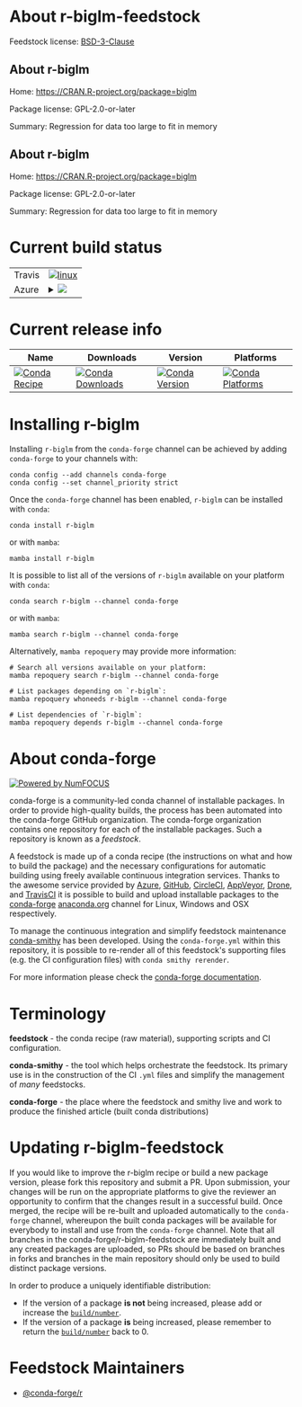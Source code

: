 About r-biglm-feedstock
=======================

Feedstock license: [BSD-3-Clause](https://github.com/conda-forge/r-biglm-feedstock/blob/main/LICENSE.txt)


About r-biglm
-------------

Home: https://CRAN.R-project.org/package=biglm

Package license: GPL-2.0-or-later

Summary: Regression for data too large to fit in memory

About r-biglm
-------------

Home: https://CRAN.R-project.org/package=biglm

Package license: GPL-2.0-or-later

Summary: Regression for data too large to fit in memory

Current build status
====================


<table><tr>
    <td>Travis</td>
    <td>
      <a href="https://app.travis-ci.com/conda-forge/r-biglm-feedstock">
        <img alt="linux" src="https://img.shields.io/travis/com/conda-forge/r-biglm-feedstock/main.svg?label=Linux">
      </a>
    </td>
  </tr>
    
  <tr>
    <td>Azure</td>
    <td>
      <details>
        <summary>
          <a href="https://dev.azure.com/conda-forge/feedstock-builds/_build/latest?definitionId=998&branchName=main">
            <img src="https://dev.azure.com/conda-forge/feedstock-builds/_apis/build/status/r-biglm-feedstock?branchName=main">
          </a>
        </summary>
        <table>
          <thead><tr><th>Variant</th><th>Status</th></tr></thead>
          <tbody><tr>
              <td>linux_64_r_base4.2</td>
              <td>
                <a href="https://dev.azure.com/conda-forge/feedstock-builds/_build/latest?definitionId=998&branchName=main">
                  <img src="https://dev.azure.com/conda-forge/feedstock-builds/_apis/build/status/r-biglm-feedstock?branchName=main&jobName=linux&configuration=linux%20linux_64_r_base4.2" alt="variant">
                </a>
              </td>
            </tr><tr>
              <td>linux_64_r_base4.3</td>
              <td>
                <a href="https://dev.azure.com/conda-forge/feedstock-builds/_build/latest?definitionId=998&branchName=main">
                  <img src="https://dev.azure.com/conda-forge/feedstock-builds/_apis/build/status/r-biglm-feedstock?branchName=main&jobName=linux&configuration=linux%20linux_64_r_base4.3" alt="variant">
                </a>
              </td>
            </tr><tr>
              <td>linux_aarch64_r_base4.2</td>
              <td>
                <a href="https://dev.azure.com/conda-forge/feedstock-builds/_build/latest?definitionId=998&branchName=main">
                  <img src="https://dev.azure.com/conda-forge/feedstock-builds/_apis/build/status/r-biglm-feedstock?branchName=main&jobName=linux&configuration=linux%20linux_aarch64_r_base4.2" alt="variant">
                </a>
              </td>
            </tr><tr>
              <td>linux_aarch64_r_base4.3</td>
              <td>
                <a href="https://dev.azure.com/conda-forge/feedstock-builds/_build/latest?definitionId=998&branchName=main">
                  <img src="https://dev.azure.com/conda-forge/feedstock-builds/_apis/build/status/r-biglm-feedstock?branchName=main&jobName=linux&configuration=linux%20linux_aarch64_r_base4.3" alt="variant">
                </a>
              </td>
            </tr><tr>
              <td>linux_ppc64le_r_base4.2</td>
              <td>
                <a href="https://dev.azure.com/conda-forge/feedstock-builds/_build/latest?definitionId=998&branchName=main">
                  <img src="https://dev.azure.com/conda-forge/feedstock-builds/_apis/build/status/r-biglm-feedstock?branchName=main&jobName=linux&configuration=linux%20linux_ppc64le_r_base4.2" alt="variant">
                </a>
              </td>
            </tr><tr>
              <td>linux_ppc64le_r_base4.3</td>
              <td>
                <a href="https://dev.azure.com/conda-forge/feedstock-builds/_build/latest?definitionId=998&branchName=main">
                  <img src="https://dev.azure.com/conda-forge/feedstock-builds/_apis/build/status/r-biglm-feedstock?branchName=main&jobName=linux&configuration=linux%20linux_ppc64le_r_base4.3" alt="variant">
                </a>
              </td>
            </tr><tr>
              <td>osx_64_r_base4.2</td>
              <td>
                <a href="https://dev.azure.com/conda-forge/feedstock-builds/_build/latest?definitionId=998&branchName=main">
                  <img src="https://dev.azure.com/conda-forge/feedstock-builds/_apis/build/status/r-biglm-feedstock?branchName=main&jobName=osx&configuration=osx%20osx_64_r_base4.2" alt="variant">
                </a>
              </td>
            </tr><tr>
              <td>osx_64_r_base4.3</td>
              <td>
                <a href="https://dev.azure.com/conda-forge/feedstock-builds/_build/latest?definitionId=998&branchName=main">
                  <img src="https://dev.azure.com/conda-forge/feedstock-builds/_apis/build/status/r-biglm-feedstock?branchName=main&jobName=osx&configuration=osx%20osx_64_r_base4.3" alt="variant">
                </a>
              </td>
            </tr><tr>
              <td>win_64</td>
              <td>
                <a href="https://dev.azure.com/conda-forge/feedstock-builds/_build/latest?definitionId=998&branchName=main">
                  <img src="https://dev.azure.com/conda-forge/feedstock-builds/_apis/build/status/r-biglm-feedstock?branchName=main&jobName=win&configuration=win%20win_64_" alt="variant">
                </a>
              </td>
            </tr>
          </tbody>
        </table>
      </details>
    </td>
  </tr>
</table>

Current release info
====================

| Name | Downloads | Version | Platforms |
| --- | --- | --- | --- |
| [![Conda Recipe](https://img.shields.io/badge/recipe-r--biglm-green.svg)](https://anaconda.org/conda-forge/r-biglm) | [![Conda Downloads](https://img.shields.io/conda/dn/conda-forge/r-biglm.svg)](https://anaconda.org/conda-forge/r-biglm) | [![Conda Version](https://img.shields.io/conda/vn/conda-forge/r-biglm.svg)](https://anaconda.org/conda-forge/r-biglm) | [![Conda Platforms](https://img.shields.io/conda/pn/conda-forge/r-biglm.svg)](https://anaconda.org/conda-forge/r-biglm) |

Installing r-biglm
==================

Installing `r-biglm` from the `conda-forge` channel can be achieved by adding `conda-forge` to your channels with:

```
conda config --add channels conda-forge
conda config --set channel_priority strict
```

Once the `conda-forge` channel has been enabled, `r-biglm` can be installed with `conda`:

```
conda install r-biglm
```

or with `mamba`:

```
mamba install r-biglm
```

It is possible to list all of the versions of `r-biglm` available on your platform with `conda`:

```
conda search r-biglm --channel conda-forge
```

or with `mamba`:

```
mamba search r-biglm --channel conda-forge
```

Alternatively, `mamba repoquery` may provide more information:

```
# Search all versions available on your platform:
mamba repoquery search r-biglm --channel conda-forge

# List packages depending on `r-biglm`:
mamba repoquery whoneeds r-biglm --channel conda-forge

# List dependencies of `r-biglm`:
mamba repoquery depends r-biglm --channel conda-forge
```


About conda-forge
=================

[![Powered by
NumFOCUS](https://img.shields.io/badge/powered%20by-NumFOCUS-orange.svg?style=flat&colorA=E1523D&colorB=007D8A)](https://numfocus.org)

conda-forge is a community-led conda channel of installable packages.
In order to provide high-quality builds, the process has been automated into the
conda-forge GitHub organization. The conda-forge organization contains one repository
for each of the installable packages. Such a repository is known as a *feedstock*.

A feedstock is made up of a conda recipe (the instructions on what and how to build
the package) and the necessary configurations for automatic building using freely
available continuous integration services. Thanks to the awesome service provided by
[Azure](https://azure.microsoft.com/en-us/services/devops/), [GitHub](https://github.com/),
[CircleCI](https://circleci.com/), [AppVeyor](https://www.appveyor.com/),
[Drone](https://cloud.drone.io/welcome), and [TravisCI](https://travis-ci.com/)
it is possible to build and upload installable packages to the
[conda-forge](https://anaconda.org/conda-forge) [anaconda.org](https://anaconda.org/)
channel for Linux, Windows and OSX respectively.

To manage the continuous integration and simplify feedstock maintenance
[conda-smithy](https://github.com/conda-forge/conda-smithy) has been developed.
Using the ``conda-forge.yml`` within this repository, it is possible to re-render all of
this feedstock's supporting files (e.g. the CI configuration files) with ``conda smithy rerender``.

For more information please check the [conda-forge documentation](https://conda-forge.org/docs/).

Terminology
===========

**feedstock** - the conda recipe (raw material), supporting scripts and CI configuration.

**conda-smithy** - the tool which helps orchestrate the feedstock.
                   Its primary use is in the construction of the CI ``.yml`` files
                   and simplify the management of *many* feedstocks.

**conda-forge** - the place where the feedstock and smithy live and work to
                  produce the finished article (built conda distributions)


Updating r-biglm-feedstock
==========================

If you would like to improve the r-biglm recipe or build a new
package version, please fork this repository and submit a PR. Upon submission,
your changes will be run on the appropriate platforms to give the reviewer an
opportunity to confirm that the changes result in a successful build. Once
merged, the recipe will be re-built and uploaded automatically to the
`conda-forge` channel, whereupon the built conda packages will be available for
everybody to install and use from the `conda-forge` channel.
Note that all branches in the conda-forge/r-biglm-feedstock are
immediately built and any created packages are uploaded, so PRs should be based
on branches in forks and branches in the main repository should only be used to
build distinct package versions.

In order to produce a uniquely identifiable distribution:
 * If the version of a package **is not** being increased, please add or increase
   the [``build/number``](https://docs.conda.io/projects/conda-build/en/latest/resources/define-metadata.html#build-number-and-string).
 * If the version of a package **is** being increased, please remember to return
   the [``build/number``](https://docs.conda.io/projects/conda-build/en/latest/resources/define-metadata.html#build-number-and-string)
   back to 0.

Feedstock Maintainers
=====================

* [@conda-forge/r](https://github.com/conda-forge/r/)

